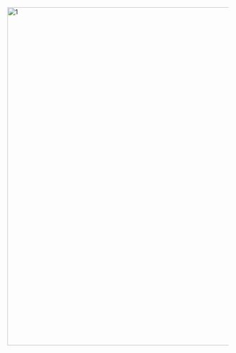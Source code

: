 <img width="1360" height="768" alt="1" src="https://github.com/user-attachments/assets/2524b20d-a048-490d-b8cd-f2ae5018c542" />
